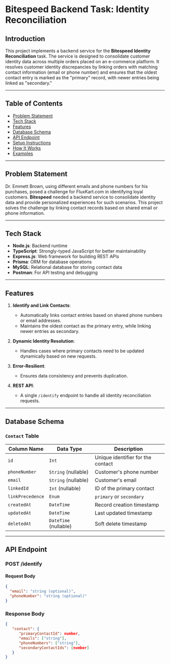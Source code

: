 # Bitespeed Backend Task: Identity Reconciliation

## Introduction

This project implements a backend service for the **Bitespeed Identity Reconciliation** task. The service is designed to consolidate customer identity data across multiple orders placed on an e-commerce platform. It resolves customer identity discrepancies by linking orders with matching contact information (email or phone number) and ensures that the oldest contact entry is marked as the "primary" record, with newer entries being linked as "secondary."

---

## Table of Contents

- [Problem Statement](#problem-statement)
- [Tech Stack](#tech-stack)
- [Features](#features)
- [Database Schema](#database-schema)
- [API Endpoint](#api-endpoint)
- [Setup Instructions](#setup-instructions)
- [How It Works](#how-it-works)
- [Examples](#examples)

---

## Problem Statement

Dr. Emmett Brown, using different emails and phone numbers for his purchases, posed a challenge for FluxKart.com in identifying loyal customers. **Bitespeed** needed a backend service to consolidate identity data and provide personalized experiences for such scenarios. This project solves the challenge by linking contact records based on shared email or phone information.

---

## Tech Stack

- **Node.js**: Backend runtime
- **TypeScript**: Strongly-typed JavaScript for better maintainability
- **Express.js**: Web framework for building REST APIs
- **Prisma**: ORM for database operations
- **MySQL**: Relational database for storing contact data
- **Postman**: For API testing and debugging

---

## Features

1. **Identify and Link Contacts**:
   - Automatically links contact entries based on shared phone numbers or email addresses.
   - Maintains the oldest contact as the primary entry, while linking newer entries as secondary.
   
2. **Dynamic Identity Resolution**:
   - Handles cases where primary contacts need to be updated dynamically based on new requests.

3. **Error-Resilient**:
   - Ensures data consistency and prevents duplication.

4. **REST API**:
   - A single `/identify` endpoint to handle all identity reconciliation requests.

---

## Database Schema

### `Contact` Table

| Column Name       | Data Type       | Description                              |
|-------------------|-----------------|------------------------------------------|
| `id`              | `Int`          | Unique identifier for the contact        |
| `phoneNumber`     | `String` (nullable) | Customer's phone number                |
| `email`           | `String` (nullable) | Customer's email                       |
| `linkedId`        | `Int` (nullable) | ID of the primary contact               |
| `linkPrecedence`  | `Enum`         | `primary` or `secondary`                |
| `createdAt`       | `DateTime`     | Record creation timestamp                |
| `updatedAt`       | `DateTime`     | Last updated timestamp                   |
| `deletedAt`       | `DateTime` (nullable) | Soft delete timestamp                  |

---

## API Endpoint

### **POST /identify**

#### Request Body

```json
{
  "email": "string (optional)",
  "phoneNumber": "string (optional)"
}
```
### Response Body 
```json
{
   "contact": {
      "primaryContactId": number,
      "emails": ["string"],
      "phoneNumbers": ["string"],
      "secondaryContactIds": [number]
   }
}
```
